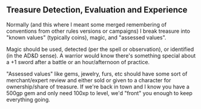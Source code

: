 ## Treasure Detection, Evaluation and Experience

Normally (and this where I meant some merged remembering of conventions from other rules versions or campaigns)  I break treasure into "known values" (typically coins), magic, and "assessed values".  

Magic should be used, detected (per the spell or observation), or identified (in the AD&D sense).  A warrior would know there's something special about a +1 sword after a battle or an hour/afternoon of practice.  

"Assessed values" like gems, jewelry, furs, etc should have some sort of merchant/expert review and either sold or given to a character for ownership/share of treasure.  If we're back in town and I know you have a 500gp gem and only need 100xp to level, we'd "front" you enough to keep everything going.

